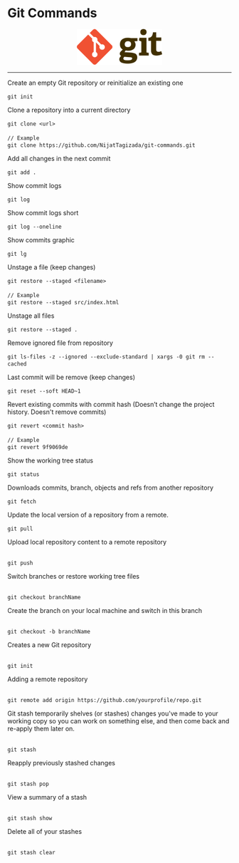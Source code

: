 # Git Commands

<div align="center">
    <img alt="Git" src="./img/git_logo.png" height="80" width="192">
</div>

<hr/>

Create an empty Git repository or reinitialize an existing one
```
git init
```

Clone a repository into a current directory
```
git clone <url>

// Example 
git clone https://github.com/NijatTagizada/git-commands.git
```

Add all changes in the next commit
```
git add .
```

Show commit logs
```
git log
```
Show commit logs short
```
git log --oneline
```
Show commits graphic
```
git lg
```

Unstage a file (keep changes)
```
git restore --staged <filename>

// Example
git restore --staged src/index.html
```

Unstage all files
```
git restore --staged .
```

Remove ignored file from repository
```
git ls-files -z --ignored --exclude-standard | xargs -0 git rm --cached
```

Last commit will be remove (keep changes)
```
git reset --soft HEAD~1
```

Revert existing commits with commit hash (Doesn’t change the project history. Doesn't remove commits)
```
git revert <commit hash>

// Example
git revert 9f9069de
```


Show the working tree status
```
git status
```

Downloads commits, branch, objects and refs from another repository
```
git fetch
```

Update the local version of a repository from a remote.
```
git pull
```

Upload local repository content to a remote repository
```

git push
```

Switch branches or restore working tree files
```

git checkout branchName
```

Create the branch on your local machine and switch in this branch 
```

git checkout -b branchName
```

Creates a new Git repository
```

git init
```

Adding a remote repository
```

git remote add origin https://github.com/yourprofile/repo.git
```

Git stash temporarily shelves (or stashes) changes
you've made to your working copy so you can work
on something else, and then come back and re-apply 
them later on.
```

git stash
```

Reapply previously stashed changes
```

git stash pop
```

View a summary of a stash
```

git stash show
```

Delete all of your stashes
```

git stash clear
```